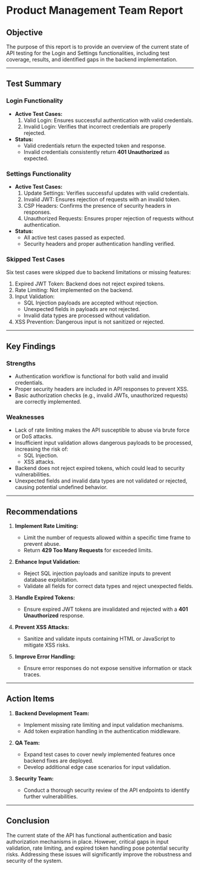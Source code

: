 # Product Management Team Report

## **Objective**

The purpose of this report is to provide an overview of the current state of API testing for the
Login and Settings functionalities, including test coverage, results, and identified gaps in the
backend implementation.

---

## **Test Summary**

### **Login Functionality**

- **Active Test Cases:**
  1. Valid Login: Ensures successful authentication with valid credentials.
  2. Invalid Login: Verifies that incorrect credentials are properly rejected.
- **Status:**
  - Valid credentials return the expected token and response.
  - Invalid credentials consistently return **401 Unauthorized** as expected.

### **Settings Functionality**

- **Active Test Cases:**
  1. Update Settings: Verifies successful updates with valid credentials.
  2. Invalid JWT: Ensures rejection of requests with an invalid token.
  3. CSP Headers: Confirms the presence of security headers in responses.
  4. Unauthorized Requests: Ensures proper rejection of requests without authentication.
- **Status:**
  - All active test cases passed as expected.
  - Security headers and proper authentication handling verified.

### **Skipped Test Cases**

Six test cases were skipped due to backend limitations or missing features:

1. Expired JWT Token: Backend does not reject expired tokens.
2. Rate Limiting: Not implemented on the backend.
3. Input Validation:
   - SQL Injection payloads are accepted without rejection.
   - Unexpected fields in payloads are not rejected.
   - Invalid data types are processed without validation.
4. XSS Prevention: Dangerous input is not sanitized or rejected.

---

## **Key Findings**

### **Strengths**

- Authentication workflow is functional for both valid and invalid credentials.
- Proper security headers are included in API responses to prevent XSS.
- Basic authorization checks (e.g., invalid JWTs, unauthorized requests) are correctly implemented.

### **Weaknesses**

- Lack of rate limiting makes the API susceptible to abuse via brute force or DoS attacks.
- Insufficient input validation allows dangerous payloads to be processed, increasing the risk of:
  - SQL Injection.
  - XSS attacks.
- Backend does not reject expired tokens, which could lead to security vulnerabilities.
- Unexpected fields and invalid data types are not validated or rejected, causing potential
  undefined behavior.

---

## **Recommendations**

1. **Implement Rate Limiting:**

   - Limit the number of requests allowed within a specific time frame to prevent abuse.
   - Return **429 Too Many Requests** for exceeded limits.

2. **Enhance Input Validation:**

   - Reject SQL injection payloads and sanitize inputs to prevent database exploitation.
   - Validate all fields for correct data types and reject unexpected fields.

3. **Handle Expired Tokens:**

   - Ensure expired JWT tokens are invalidated and rejected with a **401 Unauthorized** response.

4. **Prevent XSS Attacks:**

   - Sanitize and validate inputs containing HTML or JavaScript to mitigate XSS risks.

5. **Improve Error Handling:**
   - Ensure error responses do not expose sensitive information or stack traces.

---

## **Action Items**

1. **Backend Development Team:**

   - Implement missing rate limiting and input validation mechanisms.
   - Add token expiration handling in the authentication middleware.

2. **QA Team:**

   - Expand test cases to cover newly implemented features once backend fixes are deployed.
   - Develop additional edge case scenarios for input validation.

3. **Security Team:**
   - Conduct a thorough security review of the API endpoints to identify further vulnerabilities.

---

## **Conclusion**

The current state of the API has functional authentication and basic authorization mechanisms in
place. However, critical gaps in input validation, rate limiting, and expired token handling pose
potential security risks. Addressing these issues will significantly improve the robustness and
security of the system.
